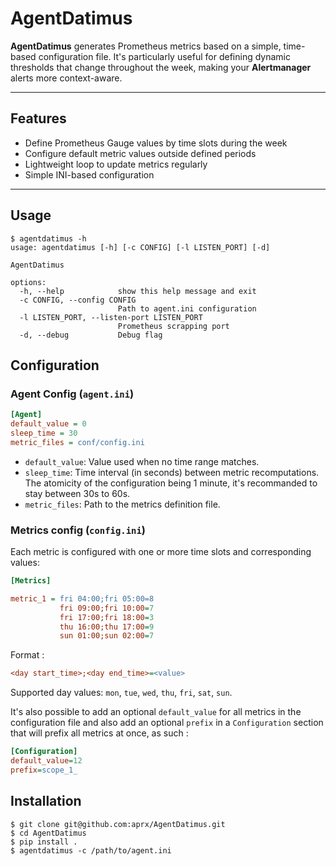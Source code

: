 # AgentDatimus

**AgentDatimus** generates Prometheus metrics based on a simple, time-based configuration file.
It's particularly useful for defining dynamic thresholds that change throughout the week, making your **Alertmanager** alerts more context-aware.

---

## Features

- Define Prometheus Gauge values by time slots during the week
- Configure default metric values outside defined periods
- Lightweight loop to update metrics regularly
- Simple INI-based configuration

---

## Usage
```
$ agentdatimus -h
usage: agentdatimus [-h] [-c CONFIG] [-l LISTEN_PORT] [-d]

AgentDatimus

options:
  -h, --help            show this help message and exit
  -c CONFIG, --config CONFIG
                        Path to agent.ini configuration
  -l LISTEN_PORT, --listen-port LISTEN_PORT
                        Prometheus scrapping port
  -d, --debug           Debug flag
```

## Configuration

### Agent Config (`agent.ini`)

```ini
[Agent]
default_value = 0
sleep_time = 30
metric_files = conf/config.ini
```


 - `default_value`: Value used when no time range matches.
 - `sleep_time`: Time interval (in seconds) between metric recomputations.
     The atomicity of the configuration being 1 minute, it's recommanded
     to stay between 30s to 60s.
 - `metric_files`: Path to the metrics definition file.

### Metrics config (`config.ini`)

Each metric is configured with one or more time slots and corresponding values:

```ini
[Metrics]

metric_1 = fri 04:00;fri 05:00=8
           fri 09:00;fri 10:00=7
           fri 17:00;fri 18:00=3
           thu 16:00;thu 17:00=9
           sun 01:00;sun 02:00=7
```

Format :
```ini
<day start_time>;<day end_time>=<value>
```
Supported day values: `mon`, `tue`, `wed`, `thu`, `fri`, `sat`, `sun`.


It's also possible to add an optional `default_value` for all metrics in the configuration file and also add an optional `prefix` in a `Configuration` section that will prefix all metrics at once, as such :

```ini
[Configuration]
default_value=12
prefix=scope_1_

```

## Installation

```
$ git clone git@github.com:aprx/AgentDatimus.git
$ cd AgentDatimus
$ pip install .
$ agentdatimus -c /path/to/agent.ini

```
